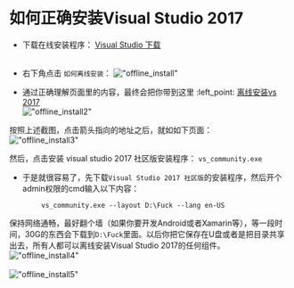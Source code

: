 如何正确安装Visual Studio 2017
=========
* 下载在线安装程序：
[Visual Studio 下载](https://www.visualstudio.com/zh-hans/downloads/)<br /><br />

* 右下角点击 `如何离线安装`：
!["offline_install"](https://github.com/tycao/tycao.github.io/blob/master/src/vs2017_01.png "offline_install")<br />

* 通过正确理解页面里的内容，最终会把你带到这里 :left_point: [离线安装vs 2017](https://docs.microsoft.com/en-us/visualstudio/install/create-an-offline-installation-of-visual-studio)<br />
!["offline_install2"](https://github.com/tycao/tycao.github.io/blob/master/src/vs2017_02.png "offline_install2")<br />

按照上述截图，点击箭头指向的地址之后，就如如下页面：<br />
!["offline_install3"](https://docs.microsoft.com/en-us/visualstudio/install/install-vs-inconsistent-quality-network "offline_install3")<br />

然后，点击安装 visual studio 2017 社区版安装程序： `vs_community.exe`

* 于是就很容易了，先下载`Visual Studio 2017 社区版`的安装程序，然后开个admin权限的cmd输入以下内容：
```shell
		vs_community.exe --layout D:\Fuck --lang en-US
```

保持网络通畅，最好翻个墙（如果你要开发Android或者Xamarin等），等一段时间，30G的东西会下载到`D:\Fuck`里面。以后你把它保存在U盘或者是把目录共享出去，所有人都可以离线安装Visual Studio 2017的任何组件。<br />
!["offline_install4"](https://github.com/tycao/tycao.github.io/blob/master/src/vs2017_04.png "offline_install4")<br /><br />
!["offline_install5"](https://github.com/tycao/tycao.github.io/blob/master/src/vs2017_05.png "offline_install5")<br /><br />



